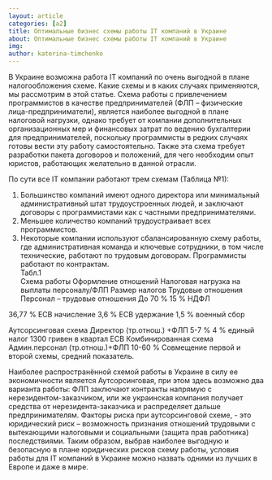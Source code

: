```yaml
---
layout: article
categories: [a2]
title: Оптимальные бизнес схемы работы IT компаний в Украине
about: Оптимальные бизнес схемы работы IT компаний в Украине
img: 
author: katerina-timchenko
---
```


В Украине возможна работа IT компаний по очень выгодной в плане налогообложения схеме. Какие схемы и в каких случаях применяются, мы рассмотрим в этой статье.
Схема работы с привлечением программистов в качестве предпринимателей (ФЛП – физические лица-предприниматели), является наиболее выгодной в плане налоговой нагрузки, однако требует от компании дополнительных организационных мер и финансовых затрат по ведению бухгалтерии для предпринимателей, поскольку программисты в редких случаях готовы вести эту работу самостоятельно. Также эта схема требует разработки пакета договоров и положений, для чего необходим опыт юристов, работающих желательно в данной отрасли. 

По сути все IT компании работают трем схемам (Таблица №1):  

1.	Большинство компаний имеют одного директора или минимальный административный штат трудоустроенных людей, и заключают договоры с программистами как с частными предпринимателями.  
2.	Меньшее количество компаний трудоустраивает всех программистов.  
3.	Некоторые компании используют сбалансированную схему работы, где административная команда и ключевые сотрудники, в том числе технические, работают по трудовым договорам. Программисты работают по контрактам.  
Табл.1  
Схема работы	Оформление отношений	Налоговая нагрузка на выплаты персоналу/ФЛП	Размер налогов
Трудовые отношения	Персонал – трудовые отношения	До 70 % 	15 % НДФЛ

36,77 % ЕСВ начисление
3,6 % ЕСВ удержание
1,5 % военный сбор

Аутсорсинговая схема
	Директор (тр.отнош.) +ФЛП 	5-7 %	4 % единый налог
1300 гривен в квартал ЕСВ
Комбинированная схема	Админ.персонал (тр.отнош.)+ФЛП	10-60 %	Совмещение первой и второй схемы, средний показатель.

Наиболее распространённой схемой работы в Украине в силу ее экономичности является Аутсорсинговая, при этом здесь возможно два варианта работы: ФЛП заключают контракты напрямую с нерезидентом-заказчиком, или же украинская компания получает средства от нерезидента-заказчика и распределяет дальше предпринимателям.
Факторы риска при аутсорсинговой схеме, - это юридический риск – возможность признания отношений трудовыми с вытекающими налоговыми и социальными (защита прав работника) последствиями.
Таким образом, выбрав наиболее выгодную и безопасную в плане юридических рисков схему работы, условия работы для IT компаний в Украине  можно назвать одними из лучших в Европе и даже в мире.
